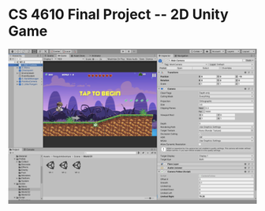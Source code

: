 #  CS 4610 Final Project -- 2D Unity Game

![image](https://github.com/yz5z2/my-app/blob/master/screenshot/Screen%20Shot%202020-04-30%20at%208.28.14%20AM.png)

